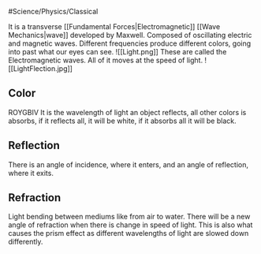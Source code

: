 #Science/Physics/Classical 

It is a transverse [[Fundamental Forces|Electromagnetic]] [[Wave Mechanics|wave]] developed by Maxwell. Composed of oscillating electric and magnetic waves. Different frequencies produce different colors, going into past what our eyes can see.
![[Light.png]]
These are called the Electromagnetic waves. All of it moves at the speed of light. 
![[LightFlection.jpg]]
## Color 

ROYGBIV
It is the wavelength of light an object reflects, all other colors is absorbs, if it reflects all, it will be white, if it absorbs all it will be black. 

## Reflection

There is an angle of incidence, where it enters, and an angle of reflection, where it exits.

## Refraction 

Light bending between mediums like from air to water. There will be a new angle of refraction when there is change in speed of light. This is also what causes the prism effect as different wavelengths of light are slowed down differently. 